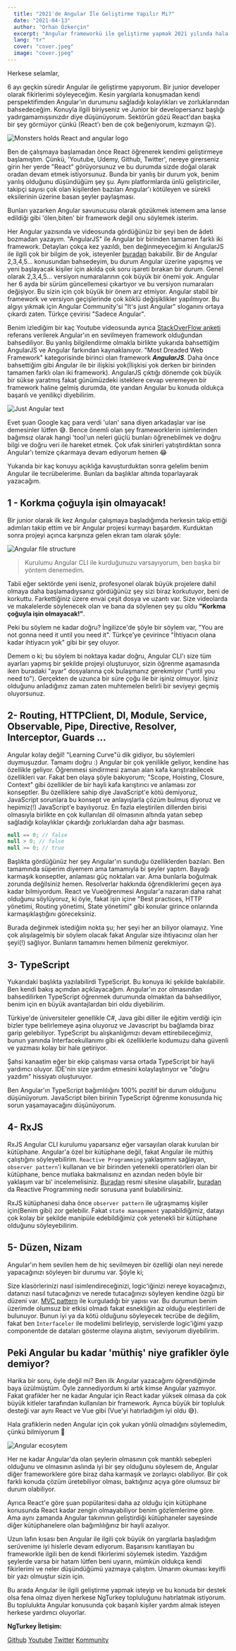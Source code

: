 ```yaml
---
  title: "2021'de Angular İle Geliştirme Yapılır Mı?"
  date: "2021-04-13"
  author: "Orhan Özkerçin"
  excerpt: "Angular frameworkü ile geliştirme yapmak 2021 yılında hala mantıklı mı? Avantajları ve dezavantajları neler? Angular anlatıldığı gibi ölen, biten bir framework mü?"
  lang: "tr"
  cover: "cover.jpeg"
  image: "cover.jpeg"
---
```


Herkese selamlar,

6 ayı geçkin süredir Angular ile geliştirme yapıyorum. Bir junior developer olarak fikirlerimi söyleyeceğim. Kesin yargılarla konuşmadan kendi perspektifimden Angular'ın durumunu sağladığı kolaylıkları ve zorluklarından bahsedeceğim.
Konuyla ilgili biriyseniz ve Junior bir developersanız başlığı yadırgamamışsınızdır diye düşünüyorum. Sektörün gözü React'dan başka bir şey görmüyor çünkü (React'ı ben de çok beğeniyorum, kızmayın 😛).

![Monsters holds React and angular logo](monsters.webp)

Ben de çalışmaya başlamadan önce React öğrenerek kendimi geliştirmeye başlamıştım. Çünkü, 'Youtube, Udemy, Github, Twitter', nereye girerseniz girin her yerde "React" görüyorsunuz ve bu durumda sizde doğal olarak oradan devam etmek istiyorsunuz. Bunda bir yanlış bir durum yok, benim yanlış olduğunu düşündüğüm şey şu. Aynı platformlarda ünlü geliştiriciler, takipçi sayısı çok olan kişilerden bazıları Angular'ı kötüleyen ve sürekli eksilerinin üzerine basan şeyler paylaşması.

Bunları yazarken Angular savunucusu olarak gözükmek istemem ama lanse edildiği gibi 'ölen,biten' bir framework değil onu söylemek isterim.

Her Angular yazısında ve videosunda gördüğünüz bir şeyi ben de âdeti bozmadan yazayım. "AngularJS" ile Angular bir birinden tamamen farklı iki framework. Detayları çokça kez yazıldı, ben değinmeyeceğim ki AngularJS ile ilgili çok bir bilgim de yok, isteyenler [buradan](https://stackify.com/angular-vs-angularjs-differences-between-angular-and-angularjs/) bakabilir. Bir de Angular 2,3,4,5… konusundan bahsedeyim, bu durum Angular üzerine yapışmış ve yeni başlayacak kişiler için akılda çok soru işareti bırakan bir durum. Genel olarak 2,3,4,5… versiyon numaralarının çok büyük bir önemi yok. Angular her 6 ayda bir sürüm güncellemesi çıkartıyor ve bu versiyon numaraları değişiyor. Bu sizin için çok büyük bir önem arz etmiyor. Angular stabil bir framework ve versiyon geçişlerinde çok köklü değişiklikler yapılmıyor. Bu algıyı yıkmak için Angular Community'si "It's just Angular" sloganını ortaya çıkardı zaten. Türkçe çevirisi "Sadece Angular".

Benim izlediğim bir kaç Youtube videosunda ayrıca [StackOverFlow anketi](https://insights.stackoverflow.com/survey/2020#technology-most-loved-dreaded-and-wanted-web-frameworks-dreaded2) referans verilerek Angular'ın en sevilmeyen framework olduğundan bahsediliyor. Bu yanlış bilgilendirme olmakla birlikte yukarıda bahsettiğim AngularJS ve Angular farkından kaynaklanıyor. "Most Dreaded Web Framework" kategorisinde birinci olan framework **_AngularJS_**. Daha önce bahsettiğim gibi Angular ile bir ilişkisi yok(İlişkisi yok derken bir birinden tamamen farklı olan iki framework). AngularJS çıktığı dönemde çok büyük bir sükse yaratmış fakat günümüzdeki isteklere cevap veremeyen bir framework haline gelmiş durumda, öte yandan Angular bu konuda oldukça başarılı ve yenilikçi diyebilirim.

![Just Angular text](just-angular.webp)

Evet şuan Google kaç para verdi 'ulan' sana diyen arkadaşlar var ise demesinler lütfen 😅. Bence önemli olan şey frameworklerin isimlerinden bağımsız olarak hangi 'tool'un neleri güçlü bunları öğrenebilmek ve doğru bilgi ve doğru veri ile hareket etmek. Çok ufak sinirleri yatıştırdıktan sonra Angular'ı temize çıkarmaya devam ediyorum hemen 😂

Yukarıda bir kaç konuyu açıklığa kavuşturduktan sonra gelelim benim Angular ile tecrübelerime. Bunları da başlıklar altında toparlayarak yazacağım.

## 1 - Korkma çoğuyla işin olmayacak!

Bir junior olarak ilk kez Angular çalışmaya başladığımda herkesin takip ettiği adımları takip ettim ve bir Angular projesi kurmayı başardım. Kurduktan sonra projeyi açınca karşınıza gelen ekran tam olarak şöyle:

![Angular file structure](file-structure.webp)

> Kurulumu Angular CLI ile kurduğunuzu varsayıyorum, ben başka bir yöntem denemedim.

Tabii eğer sektörde yeni iseniz, profesyonel olarak büyük projelere dahil olmaya daha başlamadıysanız gördüğünüz şey sizi biraz korkutuyor, beni de korkuttu. Farkettiğiniz üzere envai çeşit dosya ve uzantı var. Size videolarda ve makalelerde söylenecek olan ve bana da söylenen şey şu oldu **"Korkma çoğuyla işin olmayacak!"**.

Peki bu söylem ne kadar doğru? İngilizce'de şöyle bir söylem var, "You are not gonna need it until you need it". Türkçe'ye çevirince "İhtiyacın olana kadar ihtiyacın yok" gibi bir şey oluyor.

Demem o ki; bu söylem bi noktaya kadar doğru, Angular CLI'ı size tüm ayarları yapmış bir şekilde projeyi oluşturuyor, sizin öğrenme aşamasında iken buradaki "ayar" dosyalarına çok bulaşmanız gerekmiyor ("until you need to"). Gerçekten de uzunca bir süre çoğu ile bir işiniz olmuyor. İşiniz olduğunu anladığınız zaman zaten muhtemelen belirli bir seviyeyi geçmiş oluyorsunuz.

## 2- Routing, HTTPClient, DI, Module, Service, Observable, Pipe, Directive, Resolver, Interceptor, Guards …

Angular kolay değil! "Learning Curve"ü dik gidiyor, bu söylemleri duymuşuzdur. Tamamı doğru :) Angular bir çok yenilikle geliyor, kendine has özellikle geliyor. Öğrenmesi sindirmesi zaman alan kafa karıştırabilecek özellikleri var. Fakat ben olaya şöyle bakıyorum; "Scope, Hoisting, Closure, Context" gibi özellikler de bir hayli kafa karıştırıcı ve anlaması zor konseptler. Bu özelliklere sahip diye JavaScript'e kötü demiyoruz, JavaScript sorunlara bu konsept ve anlayışlarla çözüm bulmuş diyoruz ve hepimiz(!) JavaScript'e bayılıyoruz. En fazla eleştirilen dillerden birisi olmasıyla birlikte en çok kullanılan dil olmasının altında yatan sebep sağladığı kolaylıklar çıkardığı zorluklardan daha ağır basması.

```js
null == 0; // false
null > 0; // false
null >= 0; // true
```

Başlıkta gördüğünüz her şey Angular'ın sunduğu özelliklerden bazıları. Ben tamamında süperim diyemem ama tamamıyla bi şeyler yaptım. Bayağı karmaşık konseptler, anlaması güç noktaları var. Ama bunlarla boğulmak zorunda değilsiniz hemen. Resolverlar hakkında öğrendiklerimi geçen aya kadar bilmiyordum. React ve Vueöğrenmesi Angular'a nazaran daha rahat olduğunu söylüyoruz, ki öyle, fakat işin içine "Best practices, HTTP yönetimi, Routing yönetimi, State yönetimi" gibi konular girince onlarında karmaşıklaştığını göreceksiniz.

Burada değinmek istediğim nokta şu; her şeyi her an biliyor olamayız. Yine çok alışılagelmiş bir söylem olacak fakat Angular size ihtiyacınız olan her şeyi(!) sağlıyor. Bunların tamamını hemen bilmeniz gerekmiyor.

## 3- TypeScript

Yukarıdaki başlıkta yazılabilirdi TypeScript. Bu konuya iki şekilde bakılabilir. Ben kendi bakış açımdan açıklayacağım. Angular'ın zor olmasından bahsedilirken TypeScript öğrenmek durumunda olmaktan da bahsediliyor, benim için en büyük avantajlardan biri oldu diyebilirim.

Türkiye'de üniversiteler genellikle C#, Java gibi diller ile eğitim verdiği için bizler type belirlemeye aşina oluyoruz ve Javascript bu bağlamda biraz garip gelebiliyor. TypeScript bu alışkanlığımızı devam ettirebileceğimiz, bunun yanında Interfacekullanımı gibi ek özelliklerle kodumuzu daha güvenli ve yazması kolay bir hale getiriyor.

Şahsi kanaatim eğer bir ekip çalışması varsa ortada TypeScript bir hayli yardımcı oluyor. IDE'nin size yardım etmesini kolaylaştırıyor ve "doğru yazdım" hissiyatı oluşturuyor.

Ben Angular'ın TypeScript bağımlılığını 100% pozitif bir durum olduğunu düşünüyorum. JavaScript bilen birinin TypeScript öğrenme konusunda hiç sorun yaşamayacağını düşünüyorum.

## 4- RxJS

RxJS Angular CLI kurulumu yaparsanız eğer varsayılan olarak kurulan bir kütüphane. Angular'a özel bir kütüphane değil, fakat Angular ile müthiş çalıştığını söyleyebilirim. `Reactive Programming` yaklaşımını sağlayan, `observer pattern`'i kullanan ve bir birinden yetenekli operatörleri olan bir kütüphane, bence mutlaka bakmalısınız en azından neden böyle bir yaklaşım var bi' incelemelisiniz. [Buradan](https://reactivex.io/) resmi sitesine ulaşabilir, [buradan](https://medium.com/@kevalpatel2106/what-is-reactive-programming-da37c1611382) da Reactive Programming nedir sorusuna yanıt bulabilirsiniz.

RxJS kütüphanesi daha önce `observer pattern` ile uğraşmamış kişiler için(Benim gibi) zor gelebilir. Fakat `state management` yapabildiğimiz, datayı çok kolay bir şekilde manipüle edebildiğimiz çok yetenekli bir kütüphane olduğunu söyleyebilirim.

## 5- Düzen, Nizam

Angular'ın hem sevilen hem de hiç sevilmeyen bir özelliği olan neyi nerede yapacağınızı söyleyen bir durumu var. Şöyle ki;

Size klasörlerinizi nasıl isimlendireceğinizi, logic'iğinizi nereye koyacağınızı, datanızı nasıl tutacağınızı ve nerede tutacağınızı söyleyen kendine özgü bir düzeni var. [MVC pattern](https://en.wikipedia.org/wiki/Model%E2%80%93view%E2%80%93controller) ile kurguladığı bir yapısı var. Bu durumun benim üzerimde olumsuz bir etkisi olmadı fakat esnekliğin az olduğu eleştirileri de bulunuyor. Bunun iyi ya da kötü olduğunu söyleyecek tecrübe de değilim, fakat ben `Interfaceler` ile modelimi belirleyip, servislerde logic'iğimi yazıp componentde de dataları gösterme olayına alıştım, seviyorum diyebilirim.

## Peki Angular bu kadar 'müthiş' niye grafikler öyle demiyor?

Harika bir soru, öyle değil mi? Ben ilk Angular yazacağımı öğrendiğimde baya üzülmüştüm. Öyle zannediyordum ki artık kimse Angular yazmıyor. Fakat grafikler her ne kadar Angular için React kadar yüksek olmasa da çok büyük kitleler tarafından kullanılan bir framework. Ayrıca büyük bir topluluk desteği var aynı React ve Vue gibi (Vue'yi hatırladığım iyi oldu 😅).

Hala grafiklerin neden Angular için çok yukarı yönlü olmadığını söylemedim, çünkü bilmiyorum 🙈

![Angular ecosytem](angular-products.webp)

Her ne kadar Angular'da olan şeylerin olmasının çok mantıklı sebepleri olduğunu ve olmasının aslında iyi bir şey olduğunu söylesem de, Angular diğer frameworklere göre biraz daha karmaşık ve zorlayıcı olabiliyor. Bir çok farklı konuda çözüm üretebiliyor olması, baktığınız açıya göre olumsuz bir durum olabiliyor.

Ayrıca React'e göre şuan popülaritesi daha az olduğu için kütüphane konusunda React kadar zengin olmayabiliyor benim gözlemlerime göre. Ama aynı zamanda Angular takımının geliştirdiği kütüphaneler sayesinde diğer kütüphanelere olan bağımlılığınız bir hayli azalıyor.

Uzun lafın kısası ben Angular ile ilgili çok büyük ön yargılarla başladığım serüvenime iyi hislerle devam ediyorum. Başarısını kanıtlayan bu frameworkle ilgili ben de kendi fikirlerimi söylemek istedim. Yazdığım şeylerde varsa bir hatam lütfen beni uyarın, mümkün oldukça kendi fikirlerimi ve neler düşündüğümü yazmaya çalıştım. Umarım okuması keyifli bir yazı olmuştur sizin için.

Bu arada Angular ile ilgili geliştirme yapmak isteyip ve bu konuda bir destek olsa fena olmaz diyen herkese NgTurkey topluluğunu hatırlatmak istiyorum. Bu toplulukta Angular konusunda çok başarılı kişiler yardım almak isteyen herkese yardımcı oluyorlar.

**NgTurkey İletişim:**

[Github](https://github.com/ng-turkey)
[Youtube](https://www.youtube.com/channel/UCmJHGvy7eedk9QAWX8Kootg)
[Twitter](https://twitter.com/ngturkiye)
[Kommunity](https://kommunity.com/ngturkey)
